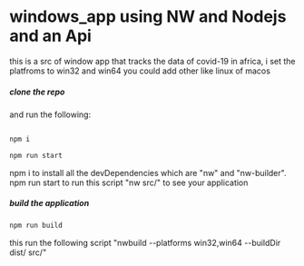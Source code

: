 # windows_app using NW and Nodejs and an Api
this is a src of window app that tracks the data of covid-19 in africa, i set the platfroms to win32 and win64 you could add other like linux of macos

##### clone the repo

and run the following:

```bash

npm i

npm run start

```

npm i to install all the devDependencies which are "nw" and "nw-builder".
npm run start to run this script "nw src/" to see your application

##### build the application

```bash
npm run build
```

this run the following script "nwbuild --platforms win32,win64 --buildDir dist/ src/"

